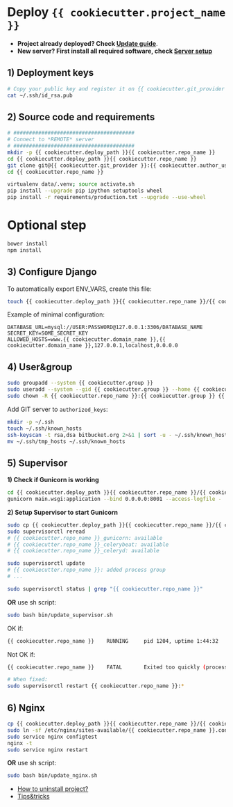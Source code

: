 # Deploy `{{ cookiecutter.project_name }}`

- **Project already deployed? Check [Update guide](UPDATES.md)**.
- **New server? First install all required software, check [Server setup](SERVER_SETUP.md)**

## 1) Deployment keys

```bash
# Copy your public key and register it on {{ cookiecutter.git_provider }}.
cat ~/.ssh/id_rsa.pub
```

## 2) Source code and requirements

```bash
# #######################################
# Connect to *REMOTE* server
# #######################################
mkdir -p {{ cookiecutter.deploy_path }}{{ cookiecutter.repo_name }}
cd {{ cookiecutter.deploy_path }}{{ cookiecutter.repo_name }}
git clone git@{{ cookiecutter.git_provider }}:{{ cookiecutter.author_username }}/{{ cookiecutter.repo_name }}.git {{ cookiecutter.app_subdirectory_in_deploy_path }}
cd {{ cookiecutter.repo_name }}

virtualenv data/.venv; source activate.sh
pip install --upgrade pip ipython setuptools wheel
pip install -r requirements/production.txt --upgrade --use-wheel
```

# Optional step
```bash
bower install
npm install
```

## 3) Configure Django

To automatically export ENV_VARS, create this file:

```bash
touch {{ cookiecutter.deploy_path }}{{ cookiecutter.repo_name }}/{{ cookiecutter.app_subdirectory_in_deploy_path }}.env
```

Example of minimal configuration:

```config
DATABASE_URL=mysql://USER:PASSWORD@127.0.0.1:3306/DATABASE_NAME
SECRET_KEY=SOME_SECRET_KEY
ALLOWED_HOSTS=www.{{ cookiecutter.domain_name }},{{ cookiecutter.domain_name }},127.0.0.1,localhost,0.0.0.0
```

## 4) User&group

```bash
sudo groupadd --system {{ cookiecutter.group }}
sudo useradd --system --gid {{ cookiecutter.group }} --home {{ cookiecutter.deploy_path }}{{ cookiecutter.repo_name }} {{ cookiecutter.repo_name }}
sudo chown -R {{ cookiecutter.repo_name }}:{{ cookiecutter.group }} {{ cookiecutter.deploy_path }}{{ cookiecutter.repo_name }}
```

Add GIT server to `authorized_keys`:

```bash
mkdir -p ~/.ssh
touch ~/.ssh/known_hosts
ssh-keyscan -t rsa,dsa bitbucket.org 2>&1 | sort -u - ~/.ssh/known_hosts > ~/.ssh/tmp_hosts
mv ~/.ssh/tmp_hosts ~/.ssh/known_hosts
```


## 5) Supervisor

**1) Check if Gunicorn is working**


```bash
cd {{ cookiecutter.deploy_path }}{{ cookiecutter.repo_name }}/{{ cookiecutter.app_subdirectory_in_deploy_path }}{{ cookiecutter.src_dir }}
gunicorn main.wsgi:application --bind 0.0.0.0:8001 --access-logfile -
```

**2) Setup Supervisor to start Gunicorn**

```bash
sudo cp {{ cookiecutter.deploy_path }}{{ cookiecutter.repo_name }}/{{ cookiecutter.app_subdirectory_in_deploy_path }}conf/supervisor.conf /etc/supervisor/conf.d/{{ cookiecutter.repo_name }}.conf
sudo supervisorctl reread
# {{ cookiecutter.repo_name }}_gunicorn: available
# {{ cookiecutter.repo_name }}_celerybeat: available
# {{ cookiecutter.repo_name }}_celeryd: available

sudo supervisorctl update
# {{ cookiecutter.repo_name }}: added process group
# ...

sudo supervisorctl status | grep "{{ cookiecutter.repo_name }}"
```

**OR** use sh script:

```bash
sudo bash bin/update_supervisor.sh
```

OK if:
```bash
{{ cookiecutter.repo_name }}    RUNNING     pid 1204, uptime 1:44:32
```

Not OK if:
```bash
{{ cookiecutter.repo_name }}    FATAL       Exited too quickly (process log may have details)

# When fixed:
sudo supervisorctl restart {{ cookiecutter.repo_name }}:*
```

## 6) Nginx

```bash
cp {{ cookiecutter.deploy_path }}{{ cookiecutter.repo_name }}/{{ cookiecutter.app_subdirectory_in_deploy_path }}conf/site.conf /etc/nginx/sites-available/{{ cookiecutter.repo_name }}.conf
sudo ln -sf /etc/nginx/sites-available/{{ cookiecutter.repo_name }}.conf /etc/nginx/sites-enabled/{{ cookiecutter.repo_name }}.conf
sudo service nginx configtest
nginx -t
sudo service nginx restart
```

**OR** use sh script:

```bash
sudo bash bin/update_nginx.sh
```

* [How to uninstall project?](UNINSTALL.md)
* [Tips&tricks](MISC.md)
